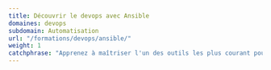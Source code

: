 ```yaml
---
title: Découvrir le devops avec Ansible 
domaines: devops
subdomain: Automatisation
url: "/formations/devops/ansible/"
weight: 1
catchphrase: "Apprenez à maîtriser l'un des outils les plus courant pour automatiser les déploiements de vos projets."
---
```


 
